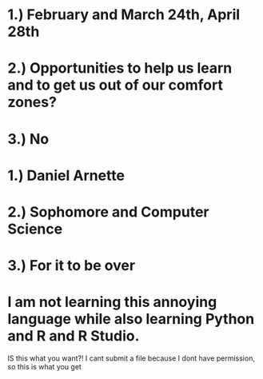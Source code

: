 # 1.)	 February and March 24th, April 28th
# 2.)	Opportunities to help us learn and to get us out of our comfort zones?
# 3.)	No

# 1.)	Daniel Arnette
# 2.)	Sophomore and Computer Science
# 3.)	For it to be over

# I am not learning this annoying language while also learning Python and R and R Studio.

IS this what you want?! I cant submit a file because I dont have permission, so this is what you get
